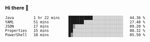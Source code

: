 ### Hi there 👋


<!--START_SECTION:waka-->
```text
Java         1 hr 22 mins    ███████████░░░░░░░░░░░░░░   44.36 % 
YAML         51 mins         ███████░░░░░░░░░░░░░░░░░░   27.48 % 
JSON         17 mins         ██▒░░░░░░░░░░░░░░░░░░░░░░   09.20 % 
Properties   15 mins         ██░░░░░░░░░░░░░░░░░░░░░░░   08.32 % 
PowerShell   10 mins         █▒░░░░░░░░░░░░░░░░░░░░░░░   05.50 % 
```
<!--END_SECTION:waka-->

<!--
**ssrahul96/ssrahul96** is a ✨ _special_ ✨ repository because its `README.md` (this file) appears on your GitHub profile.

Here are some ideas to get you started:

- 🔭 I’m currently working on ...
- 🌱 I’m currently learning ...
- 👯 I’m looking to collaborate on ...
- 🤔 I’m looking for help with ...
- 💬 Ask me about ...
- 📫 How to reach me: ...
- 😄 Pronouns: ...
- ⚡ Fun fact: ...
-->
